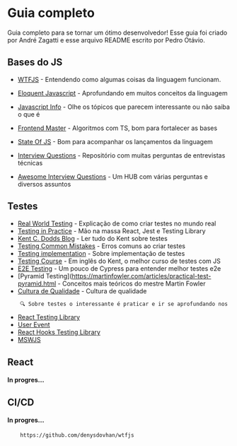 
# Guia completo

Guia completo para se tornar um ótimo desenvolvedor! Esse guia foi criado por André Zagatti e esse arquivo README escrito por Pedro Otávio.


## Bases do JS


- [WTFJS](https://github.com/denysdovhan/wtfjs) - Entendendo como algumas coisas da linguagem funcionam.

- [Eloquent Javascript](https://eloquentjavascript.net/) - Aprofundando em muitos conceitos da linguagem

- [Javascript Info](https://javascript.info/) - Olhe os tópicos que parecem interessante ou não saiba o que é

- [Frontend Master](https://frontendmasters.com/courses/algorithms/) - Algoritmos com TS, bom para fortalecer as bases

- [State Of JS](https://stateofjs.com/en-us/) - Bom para acompanhar os lançamentos da linguagem

- [Interview Questions](https://github.com/sudheerj/javascript-interview-questions) - Repositório com muitas perguntas de entrevistas técnicas

- [Awesome Interview Questions](https://github.com/DopplerHQ/awesome-interview-questions) - Um HUB com várias perguntas e diversos assuntos 

## Testes

- [Real World Testing](https://www.youtube.com/watch?v=9BALQ2_j3jc) - Explicação de como criar testes no mundo real
- [Testing in Practice](https://www.youtube.com/watch?v=edXudaVB0Bg) - Mão na massa React, Jest e Testing Library
- [Kent C. Dodds Blog](https://kentcdodds.com/blog?q=testing) - Ler tudo do Kent sobre testes
- [Testing Common Mistakes](https://kentcdodds.com/blog/common-mistakes-with-react-testing-library) - Erros comuns ao criar testes
- [Testing implementation](https://kentcdodds.com/blog/testing-implementation-details) - Sobre implementação de testes
- [Testing Course](https://testingjavascript.com/) - Em inglês do Kent, o melhor curso de testes com JS
- [E2E Testing](https://www.youtube.com/playlist?list=PLnUo-Rbc3jjztMO4K8b-px4NE-630VNKY) - Um pouco de Cypress para entender melhor testes e2e
- [Pyramid Testing](https://martinfowler.com/articles/practical-test-pyramid.html - Conceitos mais teóricos do mestre Martin Fowler
- [Cultura de Qualidade](https://blog.onedaytesting.com.br/cultura-da-qualidade/) - Cultura de qualidade

```bash
    🔍 Sobre testes o interessante é praticar e ir se aprofundando nos conceitos, ir pesquisando como resolver algum erro, como fazer o mock de alguma biblioteca,         como teste um componente complexo e coisas do tipo, algumas libs interessante para se adicionar num projeto e aprender:
```

- [React Testing Library](https://github.com/testing-library/react-testing-library)
- [User Event](https://github.com/testing-library/user-event)
- [React Hooks Testing Library](https://github.com/testing-library/react-hooks-testing-library)
- [MSWJS](https://mswjs.io/)


## React

#### In progres...

## CI/CD

#### In progres...

```bash
    https://github.com/denysdovhan/wtfjs
```
